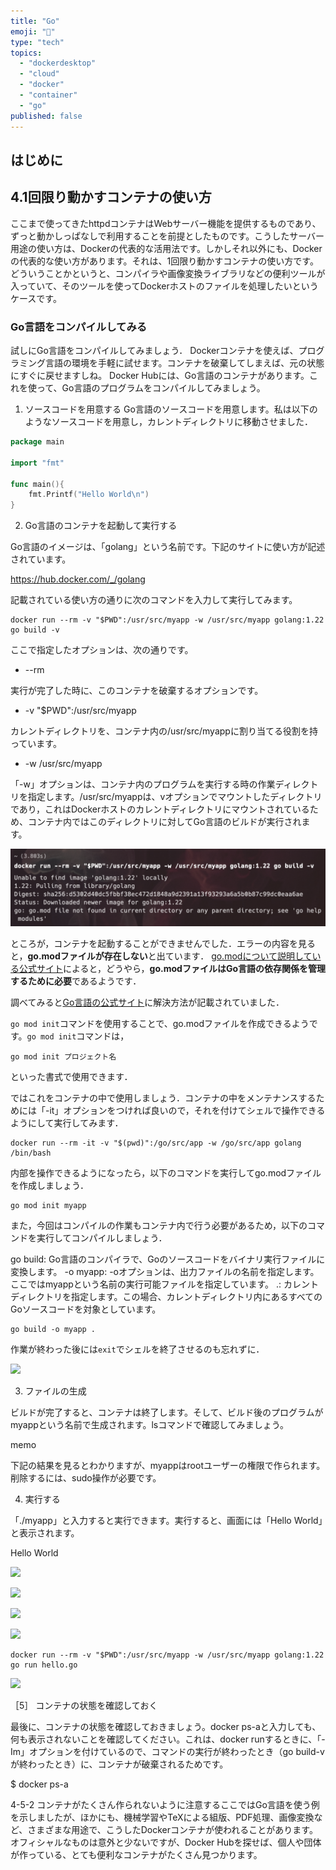 ```yaml
---
title: "Go"
emoji: "🔋"
type: "tech"
topics:
  - "dockerdesktop"
  - "cloud"
  - "docker"
  - "container"
  - "go"
published: false
---
```


## はじめに


## 4.1回限り動かすコンテナの使い方

ここまで使ってきたhttpdコンテナはWebサーバー機能を提供するものであり、ずっと動かしっぱなしで利用することを前提としたものです。こうしたサーバー用途の使い方は、Dockerの代表的な活用法です。しかしそれ以外にも、Dockerの代表的な使い方があります。それは、1回限り動かすコンテナの使い方です。どういうことかというと、コンパイラや画像変換ライブラリなどの便利ツールが入っていて、そのツールを使ってDockerホストのファイルを処理したいというケースです。

### Go言語をコンパイルしてみる
試しにGo言語をコンパイルしてみましょう．
Dockerコンテナを使えば、プログラミング言語の環境を手軽に試せます。コンテナを破棄してしまえば、元の状態にすぐに戻せますしね。
Docker Hubには、Go言語のコンテナがあります。これを使って、Go言語のプログラムをコンパイルしてみましょう。

1. ソースコードを用意する
Go言語のソースコードを用意します。私は以下のようなソースコードを用意し，カレントディレクトリに移動させました．

```go:hello.go
package main

import "fmt"

func main(){
	fmt.Printf("Hello World\n")
}
```

2. Go言語のコンテナを起動して実行する

Go言語のイメージは、「golang」という名前です。下記のサイトに使い方が記述されています。

https://hub.docker.com/_/golang

記載されている使い方の通りに次のコマンドを入力して実行してみます。

```
docker run --rm -v "$PWD":/usr/src/myapp -w /usr/src/myapp golang:1.22 go build -v
```

ここで指定したオプションは、次の通りです。

- --rm

実行が完了した時に、このコンテナを破棄するオプションです。

- -v "$PWD":/usr/src/myapp

カレントディレクトリを、コンテナ内の/usr/src/myappに割り当てる役割を持っています。

- -w /usr/src/myapp

「-w」オプションは、コンテナ内のプログラムを実行する時の作業ディレクトリを指定します。/usr/src/myappは、vオプションでマウントしたディレクトリであり，これはDockerホストのカレントディレクトリにマウントされているため、コンテナ内ではこのディレクトリに対してGo言語のビルドが実行されます。

![](/images/sankaku12/19.png)


ところが，コンテナを起動することができませんでした．エラーの内容を見ると，**go.modファイルが存在しない**と出ています．
[go.modについて説明している公式サイト](https://go.dev/doc/modules/gomod-ref)によると，どうやら，**go.modファイルはGo言語の依存関係を管理するために必要**であるようです．

調べてみると[Go言語の公式サイト](https://go.dev/doc/tutorial/create-module)に解決方法が記載されていました．

`go mod init`コマンドを使用することで、go.modファイルを作成できるようです。`go mod init`コマンドは，

```
go mod init プロジェクト名
```

といった書式で使用できます．

ではこれをコンテナの中で使用しましょう．コンテナの中をメンテナンスするためには「-it」オプションをつければ良いので，それを付けてシェルで操作できるようにして実行してみます．

```
docker run --rm -it -v "$(pwd)":/go/src/app -w /go/src/app golang /bin/bash
```

内部を操作できるようになったら，以下のコマンドを実行してgo.modファイルを作成しましょう．

```
go mod init myapp
```

また，今回はコンパイルの作業もコンテナ内で行う必要があるため，以下のコマンドを実行してコンパイルしましょう．

go build: Go言語のコンパイラで、Goのソースコードをバイナリ実行ファイルに変換します。
-o myapp: -oオプションは、出力ファイルの名前を指定します。ここではmyappという名前の実行可能ファイルを指定しています。
.: カレントディレクトリを指定します。この場合、カレントディレクトリ内にあるすべてのGoソースコードを対象としています。

```
go build -o myapp .
```

作業が終わった後には`exit`でシェルを終了させるのも忘れずに．



![](/images/sankaku12/20.png)




3. ファイルの生成

ビルドが完了すると、コンテナは終了します。そして、ビルド後のプログラムがmyappという名前で生成されます。lsコマンドで確認してみましょう。

memo

下記の結果を見るとわかりますが、myappはrootユーザーの権限で作られます。削除するには、sudo操作が必要です。



4. 実行する

「./myapp」と入力すると実行できます。実行すると、画面には「Hello World」と表示されます。



Hello World




![](/images/sankaku12/21.png)

![](/images/sankaku12/22.png)

![](/images/sankaku12/23.png)

![](/images/sankaku12/24.png)



```
docker run --rm -v "$PWD":/usr/src/myapp -w /usr/src/myapp golang:1.22 go run hello.go
```
![](/images/sankaku12/25.png)


［5］ コンテナの状態を確認しておく

最後に、コンテナの状態を確認しておきましょう。docker ps-aと入力しても、何も表示されないことを確認してください。これは、docker runするときに、「-Im」オプションを付けているので、コマンドの実行が終わったとき（go build-vが終わったとき）に、コンテナが破棄されるためです。

$ docker ps-a



4-5-2 コンテナがたくさん作られないように注意するここではGo言語を使う例を示しましたが、ほかにも、機械学習やTeXによる組版、PDF処理、画像変換など、さまざまな用途で、こうしたDockerコンテナが使われることがあります。オフィシャルなものは意外と少ないですが、Docker Hubを探せば、個人や団体が作っている、とても便利なコンテナがたくさん見つかります。
